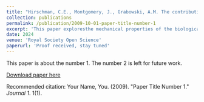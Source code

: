 ```yaml
---
title: "Hirschman, C.E., Montgomery, J., Grabowski, A.M. The contribution of joint quasi stiffness to theoretical leg stiffness changes during level, uphill and downhill running."
collection: publications
permalink: /publication/2009-10-01-paper-title-number-1
excerpt: 'This paper exploresthe mechanical properties of the biological leg and joints when running on slopes and applies the results to the design of a biomimetic devices that are versatile on slopes.'
date: 2024
venue: 'Royal Society Open Science'
paperurl: 'Proof received, stay tuned'
---
```

This paper is about the number 1. The number 2 is left for future work.

[Download paper here](http://academicpages.github.io/files/paper1.pdf)

Recommended citation: Your Name, You. (2009). "Paper Title Number 1." <i>Journal 1</i>. 1(1).
